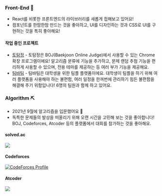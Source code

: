 ### Front-End 🎨
- React를 비롯한 프론트엔드의 라이브러리를 새롭게 접해보고 있어요!
- 컴포넌트를 한땀한땀 만드는 것을 좋아하고, UI를 디자인하는 것과 CSS로 UI를 구현하는 것을 특히 좋아해요!

#### 작업 중인 프로젝트
- [토탐정](https://github.com/wzrabbit/boj-totamjung) - 토탐정은 BOJ(Baekjoon Online Judge)에서 사용할 수 있는 Chrome 확장 프로그램이에요! 알고리즘 분류에 기능을 추가하고, 문제 랜덤 추첨 기능을 편리하게 사용할 수 있으며, 전용 테마를 제공하는 등 여러 부가 기능을 제공해요.
- [팀바팀](https://github.com/woowacourse-teams/2023-team-by-team) - 팀바팀은 대학생을 위한 팀플 플랫폼이에요. 대학생이 팀플을 하기 위해 여러 플랫폼을 사용해야 하는 불편함, 여러 일정을 한꺼번에 관리하기 힘든 불편함을 해결해 주기 위함입니다! 6명의 팀원과 함께 하고 있어요.


### Algorithm ⛏️
- 2021년 9월에 알고리즘을 입문했어요 🎉
- 독특한 문제들의 발상을 떠올리기 위해 오랜 시간을 고민해 보는 것을 좋아합니다! BOJ, Codeforces, Atcoder 등의 플랫폼에서 대회를 참가하는 것을 좋아해요.
#### solved.ac
<a href="https://acmicpc.net/user/wizardrabbit"><img src="http://mazassumnida.wtf/api/v2/generate_badge?boj=wizardrabbit"></a>

#### Codeforces
[![CodeForces Profile](http://cf.leed.at?id=wizardrabbit)](https://codeforces.com/profile/wizardrabbit)


#### Atcoder
<a href="https://atcoder.jp/users/junah" target="_blank" title="wizardrabbit">
		<img src="https://atcoder.junah.dev/v2/generate_badge?name=wizardrabbit" />
</a>
